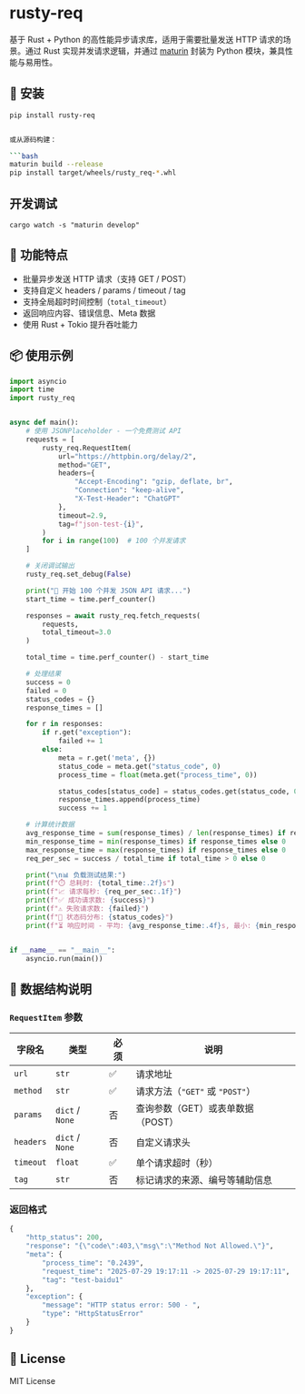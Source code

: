 # rusty-req

基于 Rust + Python 的高性能异步请求库，适用于需要批量发送 HTTP 请求的场景。通过 Rust 实现并发请求逻辑，并通过 [maturin](https://github.com/PyO3/maturin) 封装为 Python 模块，兼具性能与易用性。

## 🔧 安装

```bash
pip install rusty-req


或从源码构建：

```bash
maturin build --release
pip install target/wheels/rusty_req-*.whl
```

## 开发调试
```
cargo watch -s "maturin develop"
```

## 🚀 功能特点

- 批量异步发送 HTTP 请求（支持 GET / POST）
- 支持自定义 headers / params / timeout / tag
- 支持全局超时时间控制（`total_timeout`）
- 返回响应内容、错误信息、Meta 数据
- 使用 Rust + Tokio 提升吞吐能力

## 📦 使用示例

```python
import asyncio
import time
import rusty_req


async def main():
    # 使用 JSONPlaceholder - 一个免费测试 API
    requests = [
        rusty_req.RequestItem(
            url="https://httpbin.org/delay/2",
            method="GET",
            headers={
                "Accept-Encoding": "gzip, deflate, br",
                "Connection": "keep-alive",
                "X-Test-Header": "ChatGPT"
            },
            timeout=2.9,
            tag=f"json-test-{i}",
        )
        for i in range(100)  # 100 个并发请求
    ]

    # 关闭调试输出
    rusty_req.set_debug(False)

    print("🚀 开始 100 个并发 JSON API 请求...")
    start_time = time.perf_counter()

    responses = await rusty_req.fetch_requests(
        requests,
        total_timeout=3.0
    )

    total_time = time.perf_counter() - start_time

    # 处理结果
    success = 0
    failed = 0
    status_codes = {}
    response_times = []

    for r in responses:
        if r.get("exception"):
            failed += 1
        else:
            meta = r.get('meta', {})
            status_code = meta.get("status_code", 0)
            process_time = float(meta.get("process_time", 0))

            status_codes[status_code] = status_codes.get(status_code, 0) + 1
            response_times.append(process_time)
            success += 1

    # 计算统计数据
    avg_response_time = sum(response_times) / len(response_times) if response_times else 0
    min_response_time = min(response_times) if response_times else 0
    max_response_time = max(response_times) if response_times else 0
    req_per_sec = success / total_time if total_time > 0 else 0

    print("\n📊 负载测试结果:")
    print(f"⏱️ 总耗时: {total_time:.2f}s")
    print(f"📈 请求每秒: {req_per_sec:.1f}")
    print(f"✅ 成功请求数: {success}")
    print(f"⚠️ 失败请求数: {failed}")
    print(f"🔄 状态码分布: {status_codes}")
    print(f"⏳ 响应时间 - 平均: {avg_response_time:.4f}s, 最小: {min_response_time:.4f}s, 最大: {max_response_time:.4f}s")


if __name__ == "__main__":
    asyncio.run(main())
```

## 🧱 数据结构说明

### `RequestItem` 参数

| 字段名     | 类型             | 必须 | 说明                                   |
|------------|------------------|------|----------------------------------------|
| `url`      | `str`            | ✅   | 请求地址                               |
| `method`   | `str`            | ✅   | 请求方法（`"GET"` 或 `"POST"`）        |
| `params`   | `dict` / `None`  | 否   | 查询参数（GET）或表单数据（POST）      |
| `headers`  | `dict` / `None`  | 否   | 自定义请求头                           |
| `timeout`  | `float`          | ✅   | 单个请求超时（秒）                     |
| `tag`      | `str`            | 否   | 标记请求的来源、编号等辅助信息         |

### 返回格式

```python
{
    "http_status": 200,
    "response": "{\"code\":403,\"msg\":\"Method Not Allowed.\"}",
    "meta": {
        "process_time": "0.2439",
        "request_time": "2025-07-29 19:17:11 -> 2025-07-29 19:17:11",
        "tag": "test-baidu1"
    },
    "exception": {
        "message": "HTTP status error: 500 - ", 
        "type": "HttpStatusError"
    }
}
```

## 📄 License

MIT License
